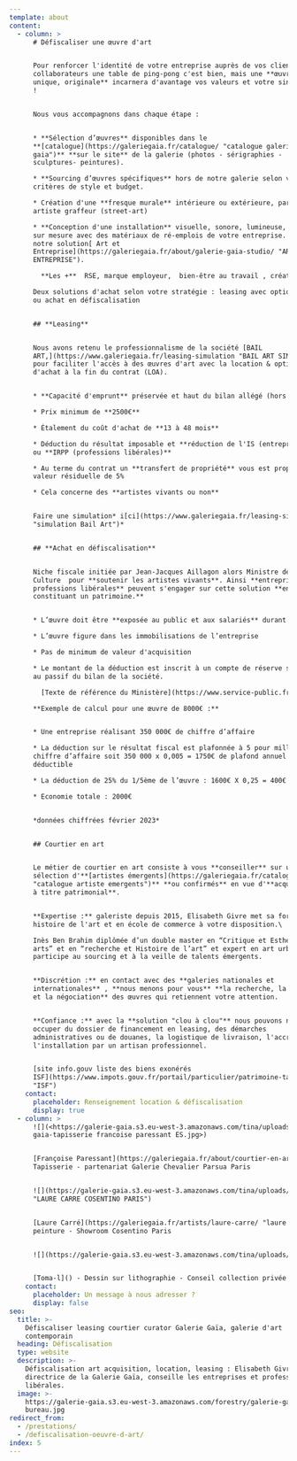 ```yaml
---
template: about
content:
  - column: >
      # Défiscaliser une œuvre d'art


      Pour renforcer l'identité de votre entreprise auprès de vos clients et
      collaborateurs une table de ping-pong c'est bien, mais une **œuvre d'art
      unique, originale** incarnera d'avantage vos valeurs et votre singularité
      !


      Nous vous accompagnons dans chaque étape :


      * **Sélection d’œuvres** disponibles dans le
      **[catalogue](https://galeriegaia.fr/catalogue/ "catalogue galerie
      gaia")** **sur le site** de la galerie (photos - sérigraphies -
      sculptures- peintures).

      * **Sourcing d’œuvres spécifiques** hors de notre galerie selon vos
      critères de style et budget.

      * Création d'une **fresque murale** intérieure ou extérieure, par un-e
      artiste graffeur (street-art)

      * **Conception d'une installation** visuelle, sonore, lumineuse, mobile
      sur mesure avec des matériaux de ré-emplois de votre entreprise. Voir
      notre solution[ Art et
      Entreprise](https://galeriegaia.fr/about/galerie-gaia-studio/ "ART EN
      ENTREPRISE").

        **Les +**  RSE, marque employeur,  bien-être au travail , créativité

      Deux solutions d'achat selon votre stratégie : leasing avec option d'achat
      ou achat en défiscalisation


      ## **Leasing**


      Nous avons retenu le professionnalisme de la société [BAIL
      ART,](https://www.galeriegaia.fr/leasing-simulation "BAIL ART SIMULATEUR")
      pour faciliter l'accès à des œuvres d'art avec la location & option
      d'achat à la fin du contrat (LOA).


      * **Capacité d'emprunt** préservée et haut du bilan allégé (hors IFRS)

      * Prix minimum de **2500€**

      * Étalement du coût d'achat de **13 à 48 mois**

      * Déduction du résultat imposable et **réduction de l'IS (entreprises)**
      ou **IRPP (professions libérales)**

      * Au terme du contrat un **transfert de propriété** vous est proposé une
      valeur résiduelle de 5%

      * Cela concerne des **artistes vivants ou non**


      Faire une simulation* i[ci](https://www.galeriegaia.fr/leasing-simulation
      "simulation Bail Art")*


      ## **Achat en défiscalisation**


      Niche fiscale initiée par Jean-Jacques Aillagon alors Ministre de la
      Culture  pour **soutenir les artistes vivants**. Ainsi **entreprises et
      professions libérales** peuvent s'engager sur cette solution **en se
      constituant un patrimoine.**


      * L’œuvre doit être **exposée au public et aux salariés** durant 5 ans

      * L’œuvre figure dans les immobilisations de l’entreprise

      * Pas de minimum de valeur d'acquisition

      * Le montant de la déduction est inscrit à un compte de réserve spéciale
      au passif du bilan de la société.

        [Texte de référence du Ministère](https://www.service-public.fr/professionnels-entreprises/vosdroits/F32914 "Texte officiel") des finances

      **Exemple de calcul pour une œuvre de 8000€ :**


      * Une entreprise réalisant 350 000€ de chiffre d’affaire

      * La déduction sur le résultat fiscal est plafonnée à 5 pour mille du
      chiffre d’affaire soit 350 000 x 0,005 = 1750€ de plafond annuel
      déductible

      * La déduction de 25% du 1/5ème de l’œuvre : 1600€ X 0,25 = 400€

      * Economie totale : 2000€


      *données chiffrées février 2023*


      ## Courtier en art


      Le métier de courtier en art consiste à vous **conseiller** sur une
      sélection d'**[artistes émergents](https://galeriegaia.fr/catalogue/
      "catalogue artiste emergents")** **ou confirmés** en vue d'**acquisitions
      à titre patrimonial**.


      **Expertise :** galeriste depuis 2015, Elisabeth Givre met sa formation en
      histoire de l'art et en école de commerce à votre disposition.\

      Inès Ben Brahim diplômée d’un double master en “Critique et Esthétique des
      arts” et en “recherche et Histoire de l’art” et expert en art urbain
      participe au sourcing et à la veille de talents émergents.


      **Discrétion :** en contact avec des **galeries nationales et
      internationales** , **nous menons pour vous** **la recherche, la sélection
      et la négociation** des œuvres qui retiennent votre attention.


      **Confiance :** avec la **solution "clou à clou"** nous pouvons nous
      occuper du dossier de financement en leasing, des démarches
      administratives ou de douanes, la logistique de livraison, l'accrochage et
      l'installation par un artisan professionnel.


      [site info.gouv liste des biens exonérés
      ISF](https://www.impots.gouv.fr/portail/particulier/patrimoine-taxable-lisf
      "ISF")
    contact:
      placeholder: Renseignement location & défiscalisation
      display: true
  - column: >
      ![](<https://galerie-gaia.s3.eu-west-3.amazonaws.com/tina/uploads/paressant-francoise/galerie
      gaia-tapisserie francoise paressant ES.jpg>)


      [Françoise Paressant](https://galeriegaia.fr/about/courtier-en-art/) -
      Tapisserie - partenariat Galerie Chevalier Parsua Paris


      ![](https://galerie-gaia.s3.eu-west-3.amazonaws.com/tina/uploads/carre-laure/galerie-gaia-cosentino-laure-carre-rose.jpg
      "LAURE CARRE COSENTINO PARIS")


      [Laure Carré](https://galeriegaia.fr/artists/laure-carre/ "laure carré") -
      peinture - Showroom Cosentino Paris


      ![](https://galerie-gaia.s3.eu-west-3.amazonaws.com/tina/uploads/en-situation-chez-ms.jpg)


      [Toma-l]() - Dessin sur lithographie - Conseil collection privée
    contact:
      placeholder: Un message à nous adresser ?
      display: false
seo:
  title: >-
    Défiscaliser leasing courtier curator Galerie Gaïa, galerie d'art
    contemporain
  heading: Défiscalisation
  type: website
  description: >-
    Défiscalisation art acquisition, location, leasing : Elisabeth Givre,
    directrice de la Galerie Gaïa, conseille les entreprises et professions
    libérales.
  image: >-
    https://galerie-gaia.s3.eu-west-3.amazonaws.com/forestry/galerie-gaia-nantes-amenagement
    bureau.jpg
redirect_from:
  - /prestations/
  - /defiscalisation-oeuvre-d-art/
index: 5
---
```



